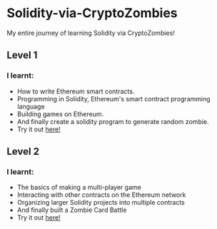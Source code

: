 # Solidity-via-CryptoZombies
My entire journey of learning Solidity via CryptoZombies!

## Level 1
### I learnt:
* How to write Ethereum smart contracts.
* Programming in Solidity, Ethereum's smart contract programming language
* Building games on Ethereum.
* And finally create a solidity program to generate random zombie. 
* Try it out [here!](https://share.cryptozombies.io/en/lesson/1/share/hybrid?id=Y3p8NTM5NTY1)


## Level 2
### I learnt:
* The basics of making a multi-player game
* Interacting with other contracts on the Ethereum network
* Organizing larger Solidity projects into multiple contracts
* And finally built a Zombie Card Battle  
* Try it out [here!](https://share.cryptozombies.io/en/lesson/2/share/hybrid?id=Y3p8NTM5NTY1)
